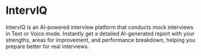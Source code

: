 # IntervIQ
IntervIQ is an AI-powered interview platform that conducts mock interviews in Text or Voice mode. Instantly get a detailed AI-generated report with your strengths, areas for improvement, and performance breakdown, helping you prepare better for real interviews.

